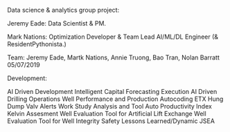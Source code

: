Data science & analytics group project:

Jeremy Eade: Data Scientist & PM.

Mark Nations: Optimization Developer & Team Lead AI/ML/DL Engineer (& ResidentPythonista.)

Team: Jeremy Eade, Martk Nations, Annie Truong, Bao Tran, Nolan Barratt
05/07/2019


Development:

AI Driven Development
Intelligent Capital Forecasting
Execution
AI Driven Drilling
Operations
Well Performance and Production
Autocoding
ETX Hung Dump Valv Alerts
Work Study Analysis and Tool
Auto Productivity Index
Kelvin Assesment
Well Evaluation Tool for Artificial Lift Exchange
Well Evaluation Tool for Well Integrity
Safety
Lessons Learned/Dynamic JSEA

